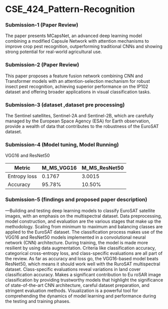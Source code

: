 # CSE_424_Pattern-Recognition

### Submission-1 (Paper Review)
  The paper presents MCapsNet, an advanced deep learning model combining a modified Capsule Network with attention mechanisms to improve crop pest recognition, outperforming traditional CNNs and showing strong potential for real-world agricultural use.

### Submission-2 (Paper Review)
  This paper proposes a feature fusion network combining CNN and Transformer models with an attention-selection mechanism for robust insect pest recognition, achieving superior performance on the IP102 dataset and offering broader applications in visual classification tasks.

### Submission-3 (dataset ,dataset pre processing)
   The Sentinel satellites, Sentinel-2A and
 Sentinel-2B, which are carefully managed by the European
 Space Agency (ESA) for Earth observation, provide a wealth
 of data that contributes to the robustness of the EuroSAT
 dataset.
 
### Submission-4 (Model tuning, Model Running)
  VGG16 and ResNet50
 <table>
    <thead>
      <tr>
        <th>Metric</th>
        <th>M_MS_VGG16</th>
        <th>M_MS_ResNet50</th>
      </tr>
    </thead>
    <tbody>
      <tr>
        <td>Entropy loss</td>
        <td>0.1767</td>
        <td>3.0015</td>
      </tr>
      <tr>
        <td>Accuracy</td>
        <td>95.78%</td>
        <td>10.50%</td>
      </tr>
    </tbody>
  </table>

### Submission-5 (findings and proposed paper description)
—Building and testing deep learning models to classify
 EuroSAT satellite images, with an emphasis on the multispectral
 dataset. Data preprocessing, model construction, and evaluation
 are the various stages that make up the methodology. Scaling
 from minimum to maximum and balancing classes are applied
 to the EuroSAT dataset. The classification process makes use of
 the VGG16 and ResNet50 models implemented in a convolutional
 neural network (CNN) architecture. During training, the model
 is made more resilient by using data augmentation. Criteria
 like classification accuracy, categorical cross-entropy loss, and
 class-specific evaluations are all part of the review. As far as
 accuracy and loss go, the VGG16-based model beats ResNet50,
 which means it should work well with the RuroSAT multispectral
 dataset. Class-specific evaluations reveal variations in land cover
 classification accuracy. Makes a significant contribution to Eu
roSAR image classification by providing trustworthy models that
 highlight the significance of state-of-the-art CNN architecture,
 careful dataset preparation, and stringent evaluation methods.
 Visualization is a powerful tool for comprehending the dynamics
 of model learning and performance during the testing and
 training phases.



